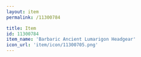 ```yaml
---
layout: item
permalink: /11300784

title: Item
id: 11300784
item_name: 'Barbaric Ancient Lumarigon Headgear'
icon_url: 'item/icon/11300705.png'
---
```

